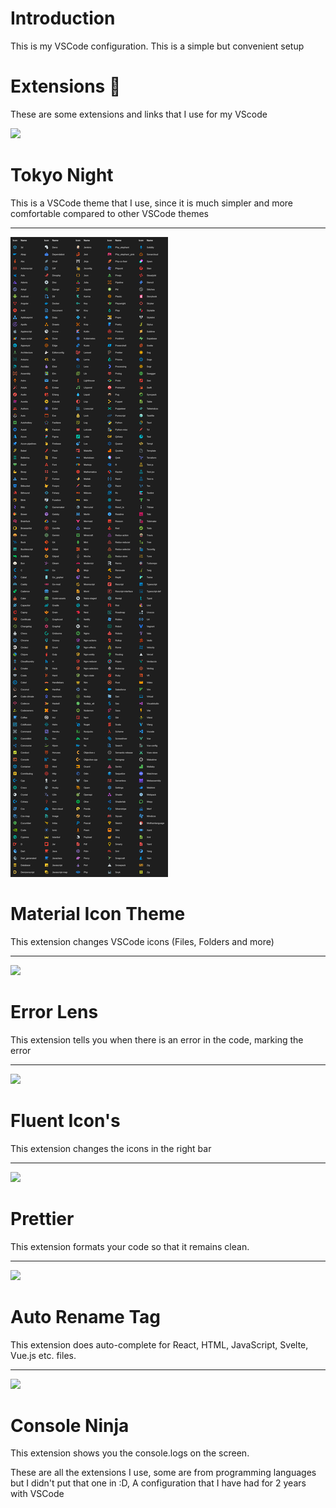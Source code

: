 # Introduction

This is my VSCode configuration. This is a simple but convenient setup

# Extensions 🤖

These are some extensions and links that I use for my VScode

<img src="https://raw.githubusercontent.com/enkia/tokyo-night-vscode-theme/master/static/ss_tokyo_night.png" style="max-width:100%;" />

# Tokyo Night

This is a VSCode theme that I use, since it is much simpler and more comfortable compared to other VSCode themes


<hr />

<img src="https://raw.githubusercontent.com/PKief/vscode-material-icon-theme/main/images/fileIcons.png" style="max-width:100%;" />

# Material Icon Theme

This extension changes VSCode icons (Files, Folders and more)



<hr />

<img src="https://raw.githubusercontent.com/usernamehw/vscode-error-lens/master/img/demo.png" style="max-width:100%;" />

# Error Lens

This extension tells you when there is an error in the code, marking the error


<hr />

<img src="https://github.com/misolori/vscode-fluent-icons/raw/HEAD/preview.png" style="max-width:100%;" />

# Fluent Icon's

This extension changes the icons in the right bar


<hr />

<img src="https://esbenp.gallerycdn.vsassets.io/extensions/esbenp/prettier-vscode/11.0.0/1723648421534/Microsoft.VisualStudio.Services.Icons.Default" style="max-width:100%;" />

# Prettier

This extension formats your code so that it remains clean.

<hr />

<img src="https://formulahendry.gallerycdn.vsassets.io/extensions/formulahendry/auto-rename-tag/0.1.10/1644319230173/Microsoft.VisualStudio.Services.Icons.Default" style="max-width:100%;" />

# Auto Rename Tag

This extension does auto-complete for React, HTML, JavaScript, Svelte, Vue.js etc. files.


<hr />

<img src="https://github.com/wallabyjs/console-ninja/assets/979966/f02ba64b-b51c-453b-899c-067a8ca09f28" style="max-width:100%;" />

# Console Ninja

This extension shows you the console.logs on the screen.



<p>
  These are all the extensions I use, some are from programming languages ​​but I didn't put that one in :D, A configuration that I have had for 2 years with VSCode
</p>

